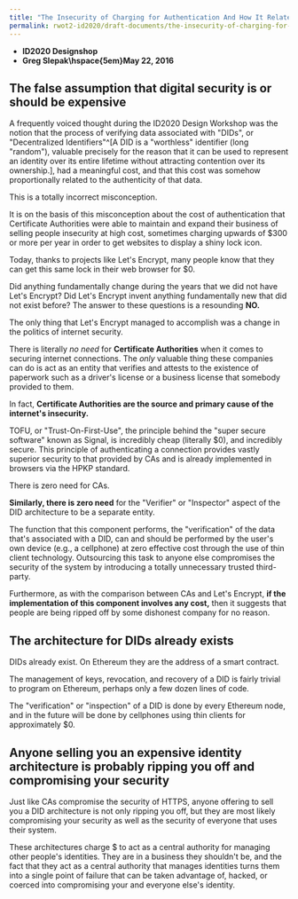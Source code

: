 ```yaml
---
title: "The Insecurity of Charging for Authentication And How It Relates To "Decentralized Identifiers" (DIDs)"
permalink: rwot2-id2020/draft-documents/the-insecurity-of-charging-for-security-and-how-it-relates-to-decentralized-identifiers/
---
```


* **ID2020 Designshop**
* **Greg Slepak${}$\hspace{5em}May 22, 2016**

## The false assumption that digital security is or should be expensive

A frequently voiced thought during the ID2020 Design Workshop  was the notion that the process of verifying data associated with "DIDs", or "Decentralized Identifiers"^[A DID is a "worthless" identifier (long "random"), valuable precisely for the reason that it can be used to represent an identity over its entire lifetime without attracting contention over its ownership.], had a meaningful cost, and that this cost was somehow proportionally related to the authenticity of that data.

This is a totally incorrect misconception.

It is on the basis of this misconception about the cost of authentication that Certificate Authorities were able to maintain and expand their business of selling people insecurity at high cost, sometimes charging upwards of $300 or more per year in order to get websites to display a shiny lock icon.

Today, thanks to projects like Let's Encrypt, many people know that they can get this same lock in their web browser for $0.

Did anything fundamentally change during the years that we did not have Let's Encrypt? Did Let's Encrypt invent anything fundamentally new that did not exist before? The answer to these questions is a resounding __NO.__

The only thing that Let's Encrypt managed to accomplish was a change in the politics of internet security.

There is literally _no need_ for __Certificate Authorities__ when it comes to securing internet connections. The _only_ valuable thing these companies can do is act as an entity that verifies and attests to the existence of paperwork such as a driver's license or a business license that somebody provided to them.

In fact, __Certificate Authorities are the source and primary cause of the internet's insecurity.__

TOFU, or "Trust-On-First-Use", the principle behind the "super secure software" known as Signal, is incredibly cheap (literally $0), and incredibly secure. This principle of authenticating a connection provides vastly superior security to that provided by CAs and is already implemented in browsers via the HPKP standard.

There is zero need for CAs.

__Similarly, there is zero need__ for the "Verifier" or "Inspector" aspect of the DID architecture to be a separate entity.

The function that this component performs, the "verification" of the data that's associated with a DID, can and should be performed by the user's own device (e.g., a cellphone) at zero effective cost through the use of thin client technology. Outsourcing this task to anyone else compromises the security of the system by introducing a totally unnecessary trusted third-party.

Furthermore, as with the comparison between CAs and Let's Encrypt, __if the implementation of this component involves any cost,__ then it suggests that people are being ripped off by some dishonest company for no reason.

## The architecture for DIDs already exists

DIDs already exist. On Ethereum they are the address of a smart contract.

The management of keys, revocation, and recovery of a DID is fairly trivial to program on Ethereum, perhaps only a few dozen lines of code.

The "verification" or "inspection" of a DID is done by every Ethereum node, and in the future will be done by cellphones using thin clients for approximately $0.

## Anyone selling you an expensive identity architecture is probably ripping you off and compromising your security

Just like CAs compromise the security of HTTPS, anyone offering to sell you a DID architecture is not only ripping you off, but they are most likely compromising your security as well as the security of everyone that uses their system.

These architectures charge $ to act as a central authority for managing other people's identities. They are in a business they shouldn't be, and the fact that they act as a central authority that manages identities turns them into a single point of failure that can be taken advantage of, hacked, or coerced into compromising your and everyone else's identity.
